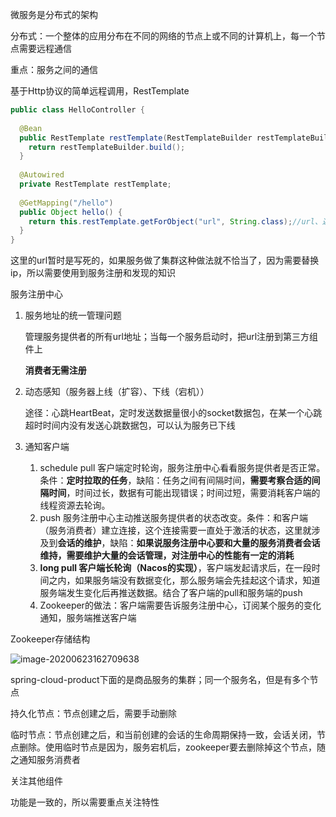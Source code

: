 微服务是分布式的架构

分布式：一个整体的应用分布在不同的网络的节点上或不同的计算机上，每一个节点需要远程通信

重点：服务之间的通信

基于Http协议的简单远程调用，RestTemplate

```java
public class HelloController {
  
  @Bean
  public RestTemplate restTemplate(RestTemplateBuilder restTemplateBuilder) {
    return restTemplateBuilder.build();
  }
  
  @Autowired
  private RestTemplate restTemplate;
  
  @GetMapping("/hello")
  public Object hello() {
    return this.restTemplate.getForObject("url", String.class);//url、返回值类型
  }
}
```

这里的url暂时是写死的，如果服务做了集群这种做法就不恰当了，因为需要替换ip，所以需要使用到服务注册和发现的知识



服务注册中心

1. 服务地址的统一管理问题

   管理服务提供者的所有url地址；当每一个服务启动时，把url注册到第三方组件上

   **消费者无需注册**

2. 动态感知（服务器上线（扩容）、下线（宕机））

   途径：心跳HeartBeat，定时发送数据量很小的socket数据包，在某一个心跳超时时间内没有发送心跳数据包，可以认为服务已下线
   
3. 通知客户端

   1. schedule pull 客户端定时轮询，服务注册中心看看服务提供者是否正常。条件：**定时拉取的任务**，缺陷：任务之间有间隔时间，**需要考察合适的间隔时间**，时间过长，数据有可能出现错误；时间过短，需要消耗客户端的线程资源去轮询。
   2. push 服务注册中心主动推送服务提供者的状态改变。条件：和客户端（服务消费者）建立连接，这个连接需要一直处于激活的状态，这里就涉及到**会话的维护**，缺陷：**如果说服务注册中心要和大量的服务消费者会话维持，需要维护大量的会话管理，对注册中心的性能有一定的消耗**
   3. **long pull 客户端长轮询（Nacos的实现）**，客户端发起请求后，在一段时间之内，如果服务端没有数据变化，那么服务端会先挂起这个请求，知道服务端发生变化后再推送数据。结合了客户端的pull和服务端的push
   4. Zookeeper的做法：客户端需要告诉服务注册中心，订阅某个服务的变化通知，服务端推送客户端

Zookeeper存储结构

![image-20200623162709638](https://tva1.sinaimg.cn/large/007S8ZIlgy1gg2axfnzi5j317k0jetca.jpg)

spring-cloud-product下面的是商品服务的集群；同一个服务名，但是有多个节点

持久化节点：节点创建之后，需要手动删除

临时节点：节点创建之后，和当前创建的会话的生命周期保持一致，会话关闭，节点删除。使用临时节点是因为，服务宕机后，zookeeper要去删除掉这个节点，随之通知服务消费者



关注其他组件

功能是一致的，所以需要重点关注特性